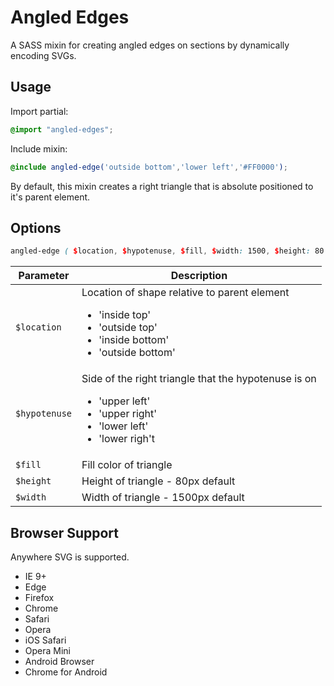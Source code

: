 # Angled Edges

A SASS mixin for creating angled edges on sections by dynamically encoding SVGs.

## Usage
Import partial:
```scss
@import "angled-edges";
```
Include mixin:
```scss
@include angled-edge('outside bottom','lower left','#FF0000');
```

By default, this mixin creates a right triangle that is absolute positioned to it's parent element.

## Options

```scss
angled-edge ( $location, $hypotenuse, $fill, $width: 1500, $height: 80 )
```

| Parameter | Description |
| ----------| ----------- |
| `$location` | Location of shape relative to parent element <uL><li>'inside top'</li><li>'outside top'</li><li>'inside bottom'</li><li>'outside bottom'</li></ul> |
| `$hypotenuse` | Side of the right triangle that the hypotenuse is on <uL><li>'upper left'</li><li>'upper right'</li><li>'lower left'</li><li>'lower righ't</li></ul> |
| `$fill` | Fill color of triangle |
| `$height` | Height of triangle - 80px default |
| `$width` | Width of triangle - 1500px default |

## Browser Support

Anywhere SVG is supported.

+ IE 9+
+ Edge
+ Firefox
+ Chrome
+ Safari
+ Opera
+ iOS Safari
+ Opera Mini
+ Android Browser
+ Chrome for Android

